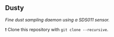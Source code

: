 ## Dusty

_Fine dust sampling daemon using a SDS011 sensor._

❗ Clone this repository with `git clone --recursive`.

